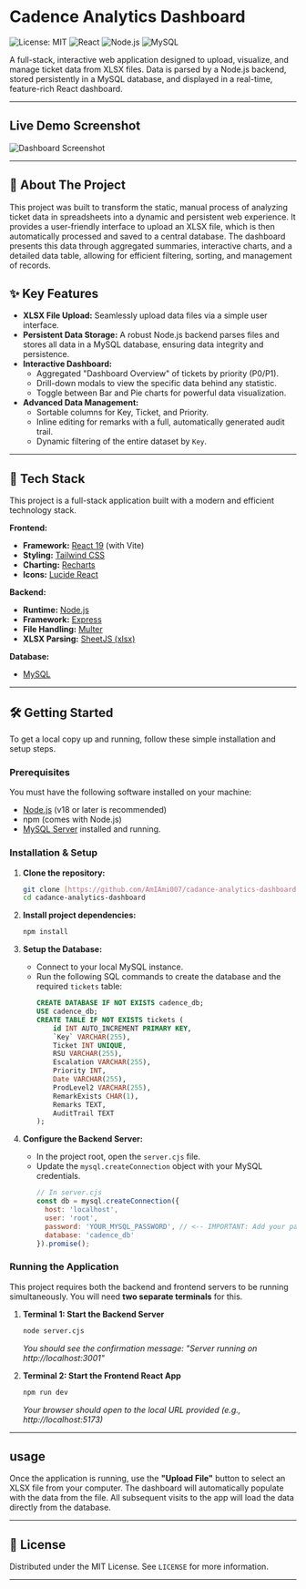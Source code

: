 # Cadence Analytics Dashboard

![License: MIT](https://img.shields.io/badge/License-MIT-blue.svg)
![React](https://img.shields.io/badge/React-19-61DAFB?logo=react)
![Node.js](https://img.shields.io/badge/Node.js-22-339933?logo=nodedotjs)
![MySQL](https://img.shields.io/badge/MySQL-8.0-4479A1?logo=mysql)

A full-stack, interactive web application designed to upload, visualize, and manage ticket data from XLSX files. Data is parsed by a Node.js backend, stored persistently in a MySQL database, and displayed in a real-time, feature-rich React dashboard.

---

## Live Demo Screenshot

![Dashboard Screenshot](<[Link to your screenshot here]>)

---

## 📖 About The Project

This project was built to transform the static, manual process of analyzing ticket data in spreadsheets into a dynamic and persistent web experience. It provides a user-friendly interface to upload an XLSX file, which is then automatically processed and saved to a central database. The dashboard presents this data through aggregated summaries, interactive charts, and a detailed data table, allowing for efficient filtering, sorting, and management of records.

## ✨ Key Features

* **XLSX File Upload:** Seamlessly upload data files via a simple user interface.
* **Persistent Data Storage:** A robust Node.js backend parses files and stores all data in a MySQL database, ensuring data integrity and persistence.
* **Interactive Dashboard:**
    * Aggregated "Dashboard Overview" of tickets by priority (P0/P1).
    * Drill-down modals to view the specific data behind any statistic.
    * Toggle between Bar and Pie charts for powerful data visualization.
* **Advanced Data Management:**
    * Sortable columns for Key, Ticket, and Priority.
    * Inline editing for remarks with a full, automatically generated audit trail.
    * Dynamic filtering of the entire dataset by `Key`.

---

## 🚀 Tech Stack

This project is a full-stack application built with a modern and efficient technology stack.

**Frontend:**
* **Framework:** [React 19](https://react.dev/) (with Vite)
* **Styling:** [Tailwind CSS](https://tailwindcss.com/)
* **Charting:** [Recharts](https://recharts.org/)
* **Icons:** [Lucide React](https://lucide.dev/)

**Backend:**
* **Runtime:** [Node.js](https://nodejs.org/)
* **Framework:** [Express](https://expressjs.com/)
* **File Handling:** [Multer](https://github.com/expressjs/multer)
* **XLSX Parsing:** [SheetJS (xlsx)](https://sheetjs.com/)

**Database:**
* [MySQL](https://www.mysql.com/)

---

## 🛠️ Getting Started

To get a local copy up and running, follow these simple installation and setup steps.

### Prerequisites

You must have the following software installed on your machine:
* [Node.js](https://nodejs.org/en/download/) (v18 or later is recommended)
* npm (comes with Node.js)
* [MySQL Server](https://dev.mysql.com/downloads/mysql/) installed and running.

### Installation & Setup

1.  **Clone the repository:**
    ```sh
    git clone [https://github.com/AmIAmi007/cadance-analytics-dashboard.git](https://github.com/AmIAmi007/cadance-analytics-dashboard.git)
    cd cadance-analytics-dashboard
    ```

2.  **Install project dependencies:**
    ```sh
    npm install
    ```

3.  **Setup the Database:**
    * Connect to your local MySQL instance.
    * Run the following SQL commands to create the database and the required `tickets` table:
        ```sql
        CREATE DATABASE IF NOT EXISTS cadence_db;
        USE cadence_db;
        CREATE TABLE IF NOT EXISTS tickets (
            id INT AUTO_INCREMENT PRIMARY KEY,
            `Key` VARCHAR(255),
            Ticket INT UNIQUE,
            RSU VARCHAR(255),
            Escalation VARCHAR(255),
            Priority INT,
            Date VARCHAR(255),
            ProdLevel2 VARCHAR(255),
            RemarkExists CHAR(1),
            Remarks TEXT,
            AuditTrail TEXT
        );
        ```

4.  **Configure the Backend Server:**
    * In the project root, open the `server.cjs` file.
    * Update the `mysql.createConnection` object with your MySQL credentials.
        ```javascript
        // In server.cjs
        const db = mysql.createConnection({
          host: 'localhost',
          user: 'root',
          password: 'YOUR_MYSQL_PASSWORD', // <-- IMPORTANT: Add your password here
          database: 'cadence_db'
        }).promise();
        ```

### Running the Application

This project requires both the backend and frontend servers to be running simultaneously. You will need **two separate terminals** for this.

1.  **Terminal 1: Start the Backend Server**
    ```sh
    node server.cjs
    ```
    *You should see the confirmation message: "Server running on http://localhost:3001"*

2.  **Terminal 2: Start the Frontend React App**
    ```sh
    npm run dev
    ```
    *Your browser should open to the local URL provided (e.g., http://localhost:5173)*

---

##  usage

Once the application is running, use the **"Upload File"** button to select an XLSX file from your computer. The dashboard will automatically populate with the data from the file. All subsequent visits to the app will load the data directly from the database.

---

## 📄 License

Distributed under the MIT License. See `LICENSE` for more information.

---
